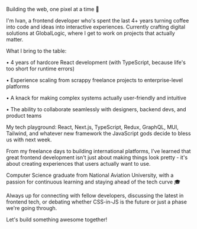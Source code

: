 Building the web, one pixel at a time 🚀

I'm Ivan, a frontend developer who's spent the last 4+ years turning coffee into code and ideas into interactive experiences. Currently crafting digital solutions at GlobalLogic, where I get to work on projects that actually matter.

What I bring to the table:

• 4 years of hardcore React development (with TypeScript, because life's too short for runtime errors)

• Experience scaling from scrappy freelance projects to enterprise-level platforms

• A knack for making complex systems actually user-friendly and intuitive

• The ability to collaborate seamlessly with designers, backend devs, and product teams

My tech playground: React, Next.js, TypeScript, Redux, GraphQL, MUI, Tailwind, and whatever new framework the JavaScript gods decide to bless us with next week.

From my freelance days to building international platforms, I've learned that great frontend development isn't just about making things look pretty - it's about creating experiences that users actually want to use.

Computer Science graduate from National Aviation University, with a passion for continuous learning and staying ahead of the tech curve 🎓

Always up for connecting with fellow developers, discussing the latest in frontend tech, or debating whether CSS-in-JS is the future or just a phase we're going through.

Let's build something awesome together!
